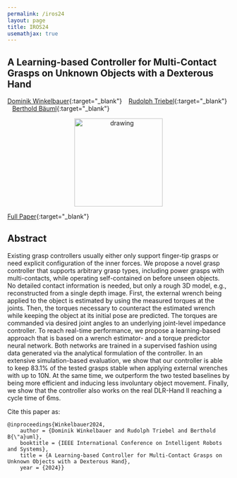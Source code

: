 ```yaml
---
permalink: /iros24
layout: page
title: IROS24
usemathjax: true
---
```

## A Learning-based Controller for Multi-Contact Grasps on Unknown Objects with a Dexterous Hand

[Dominik Winkelbauer](https://scholar.google.com/citations?user=kduGd8wAAAAJ){:target="_blank"} &ensp; 
[Rudolph Triebel](https://scholar.google.com/citations?user=SuOUxjUAAAAJ){:target="_blank"} &ensp; 
[Berthold Bäuml](https://scholar.google.com/citations?user=fjvpDsEAAAAJ){:target="_blank"}


<p align="center">
<img src="/grasping/assets/imgs/iros24/front.png" alt="drawing" width="200"/>
</p>

[Full Paper](https://arxiv.org/abs/2409.12339){:target="_blank"}

## Abstract

Existing grasp controllers usually either only support finger-tip grasps or need explicit configuration of the inner forces.
We propose a novel grasp controller that supports arbitrary grasp types, including power grasps with multi-contacts, while operating self-contained on before unseen objects. 
No detailed contact information is needed, but only a rough 3D model, e.g., reconstructed from a single depth image.
First, the external wrench being applied to the object is estimated by using the measured torques at the joints.
Then, the torques necessary to counteract the estimated wrench while keeping the object at its initial pose are predicted. 
The torques are commanded via desired joint angles to an underlying joint-level impedance controller.
To reach real-time performance, we propose a learning-based approach that is based on a wrench estimator- and a torque predictor neural network.
Both networks are trained in a supervised fashion using data generated via the analytical formulation of the controller.
In an extensive simulation-based evaluation, we show that our controller is able to keep 83.1%
 of the tested grasps stable when applying external wrenches with up to 10N.
At the same time, we outperform the two tested baselines by being more efficient and inducing less involuntary object movement.
Finally, we show that the controller also works on the real DLR-Hand II reaching a cycle time of 6ms.

Cite this paper as:

    @inproceedings{Winkelbauer2024,
        author = {Dominik Winkelbauer and Rudolph Triebel and Berthold B{\"a}uml},
        booktitle = {IEEE International Conference on Intelligent Robots and Systems},
        title = {A Learning-based Controller for Multi-Contact Grasps on Unknown Objects with a Dexterous Hand},
        year = {2024}}
        
